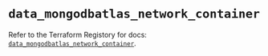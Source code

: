 # `data_mongodbatlas_network_container`

Refer to the Terraform Registory for docs: [`data_mongodbatlas_network_container`](https://www.terraform.io/docs/providers/mongodbatlas/d/network_container).
